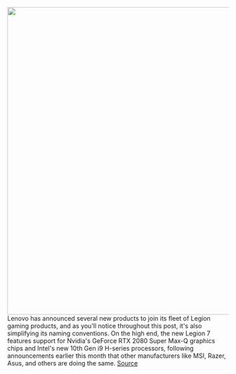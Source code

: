 <img src='https://cdn.vox-cdn.com/thumbor/YmS-RqdfRNYfrpEMcQuQtQS-6Pc=/0x0:2040x1360/1200x800/filters:focal(857x517:1183x843)/cdn.vox-cdn.com/uploads/chorus_image/image/66661567/legion7.0.jpg' width='700px' /><br/>
Lenovo has announced several new products to join its fleet of Legion gaming products, and as you'll notice throughout this post, it's also simplifying its naming conventions. On the high end, the new Legion 7 features support for Nvidia's GeForce RTX 2080 Super Max-Q graphics chips and Intel's new 10th Gen i9 H-series processors, following announcements earlier this month that other manufacturers like MSI, Razer, Asus, and others are doing the same.
<a href='https://www.theverge.com/2020/4/16/21221969/lenovo-legion-gaming-laptops-ideapad-intel-10th-gen-series-nvidia'> Source <a/>